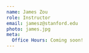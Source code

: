 ```yaml
---
name: James Zou
role: Instructor
email: jamesz@stanford.edu
photo: james.jpg
meta:
  Office Hours: Coming soon!
---
```


